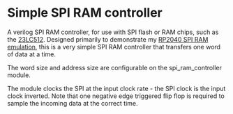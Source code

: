 # Simple SPI RAM controller

A verilog SPI RAM controller, for use with SPI flash or RAM chips, such as the [23LC512](https://ww1.microchip.com/downloads/aemDocuments/documents/MPD/ProductDocuments/DataSheets/23A512-23LC512-512-Kbit-SPI-Serial-SRAM-with-SDI-and-SQI-Interface-20005155C.pdf).  Designed primarily to demonstrate my [RP2040 SPI RAM emulation](https://github.com/MichaelBell/spi-ram-emu), this is a very simple SPI RAM controller that transfers one word of data at a time.

The word size and address size are configurable on the spi_ram_controller module.

The module clocks the SPI at the input clock rate - the SPI clock is the input clock inverted.  Note that one negative edge triggered flip flop is required to sample the incoming data at the correct time.
